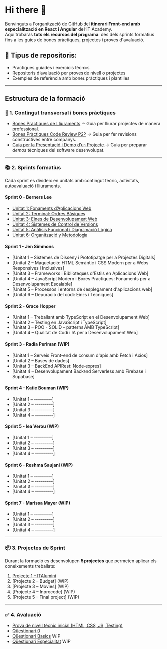 # Hi there 👋

Benvinguts a l'organització de GitHub del **itinerari Front-end amb especialització en React i Angular** de l’IT Academy.  
Aquí trobaràs **tots els recursos del programa**: des dels sprints formatius fins a les guies de bones pràctiques, projectes i proves d'avaluació.

## 🎯 **Tipus de repositoris:**
* Pràctiques guiades i exercicis tècnics
* Repositoris d’avaluació per proves de nivell o projectes
* Exemples de referència amb bones pràctiques i plantilles

---

## Estructura de la formació

### 🚀 1. Contingut transversal i bones pràctiques

- [Bones Pràctiques de Lliuraments](https://github.com/it-academy-front-end/best-practices-guides/blob/main/lliuraments-bones-practiques.md) → Guia per lliurar projectes de manera professional.
- [Bones Pràctiques Code Review P2P](https://github.com/it-academy-front-end/best-practices-guides/blob/main/code-review-p2p-bones-practiques.md) → Guia per fer revisions constructives entre companys.
- [Guía per la Presentació i Demo d’un Projecte ](https://github.com/it-academy-front-end/best-practices-guides/blob/main/demo-bones-practiques.md)→  Guia per preparar *demos* tècniques del software desenvolupat.

---

### 📚 2. Sprints formatius

Cada sprint es divideix en unitats amb contingut teòric, activitats, autoavaluació i lliuraments.

#### Sprint 0 - Berners Lee
- [Unitat 1: Fonaments d’Aplicacions Web](https://github.com/it-academy-front-end/sprints-refactoring/blob/main/moodle/2-sprints/sprint-0-berners-lee/sprint-0-unitat-1.md)  
- [Unitat 2: Terminal: Ordres Bàsiques](https://github.com/it-academy-front-end/sprints-refactoring/blob/main/moodle/2-sprints/sprint-0-berners-lee/sprint-0-unitat-2.md)
- [Unitat 3: Eines de Desenvolupament Web](https://github.com/it-academy-front-end/sprints-refactoring/blob/main/moodle/2-sprints/sprint-0-berners-lee/sprint-0-unitat-3.md)
- [Unitat 4: Sistemes de Control de Versions](https://github.com/it-academy-front-end/sprints-refactoring/blob/main/moodle/2-sprints/sprint-0-berners-lee/sprint-0-unitat-4.md)  
- [Unitat 5: Anàlisis Funcional i Diagramació Lògica](https://github.com/it-academy-front-end/sprints-refactoring/blob/main/moodle/2-sprints/sprint-0-berners-lee/sprint-0-unitat-5.md)
- [Unitat 6: Organització y Metodologia](https://github.com/it-academy-front-end/sprints-refactoring/blob/main/moodle/2-sprints/sprint-0-berners-lee/sprint-0-unitat-6.md)
  
#### Sprint 1 - Jen Simmons
- [Unitat 1 – Sistemes de Disseny i Prototipatge per a Projectes Digitals]  
- [Unitat 2 – Maquetació: HTML Semàntic i CSS Modern per a Webs Responsives i Inclusives]
- [Unitat 3 – Frameworks i Biblioteques d'Estils en Aplicacions Web]
- [Unitat 4 – JavaScript Modern i Bones Pràctiques: Fonaments per a Desenvolupament Escalable]
- [Unitat 5 – Processos i entorns de desplegament d'aplicacions web]
- [Unitat 6 – Depuració del codi: Eines i Tècniques]

#### Sprint 2 - Grace Hopper
- [Unitat 1 – Treballant amb TypeScript en el Desenvolupament Web]
- [Unitat 2 – Testing en JavaScript i TypeScript]
- [Unitat 3 – POO - SOLID - patterns AMB TypeScript]
- [Unitat 4 – Qualitat de Codi i IA per a Desenvolupament Web]

#### Sprint 3 - Radia Perlman (WIP)
- [Unitat 1 – Serveis Front-end de consum d'apis amb Fetch i Axios]
- [Unitat 2 – Bases de dades]
- [Unitat 3 – BackEnd APIRest: Node-expres]  
- [Unitat 4 – Desenvolupament Backend Serverless amb Firebase i Supabase]

#### Sprint 4 - Katie Bouman (WIP)
- [Unitat 1 – ---------]
- [Unitat 2 – ---------] 
- [Unitat 3 – ---------]
- [Unitat 4 – ---------]

#### Sprint 5 - lea Verou (WIP)
- [Unitat 1 – ---------]
- [Unitat 2 – ---------]
- [Unitat 3 – ---------]  
- [Unitat 4 – ---------]

#### Sprint 6 - Reshma Saujani (WIP)
- [Unitat 1 – ---------]
- [Unitat 2 – ---------] 
- [Unitat 3 – ---------]
- [Unitat 4 – ---------]

#### Sprint 7 - Marissa Mayer (WIP)
- [Unitat 1 – ---------]
- [Unitat 2 – ---------]
- [Unitat 3 – ---------]
- [Unitat 4 – ---------]
---

### 📦 3. Projectes de Sprint

Durant la formació es desenvolupen **5 projectes** que permeten aplicar els coneixements treballats:

1. [Projecte 1 – ITAlumini](https://github.com/it-academy-front-end/sprints-refactoring/tree/main/moodle/3-projectes/projecte-1-italumni)
2. [Projecte 2 – Budget] (WIP)
3. [Projecte 3 – Movies]  (WIP)
4. [Projecte 4 – Inprocode] (WIP)
5. [Projecte 5 – Final project] (WIP)

---

### ✅ 4. Avaluació

- [Prova de nivell tècnic inicial (HTML, CSS, JS, Testing)](https://github.com/it-academy-front-end/js-test-level-fizz-buzz)
- [Qüestionari 0](https://github.com/it-academy-front-end/sprints-refactoring/blob/main/moodle/avaluaci%C3%B3/questionaris/questionari0.md) 
- [Qüestionari Basics](https://github.com/it-academy-front-end/sprints-refactoring/blob/main/moodle/avaluaci%C3%B3/questionaris/questionariBasics.md) WIP
- [Qüestionari Especialitat](https://github.com/it-academy-front-end/sprints-refactoring/blob/main/moodle/avaluaci%C3%B3/questionaris/questionariEspecialitat.md) WIP

